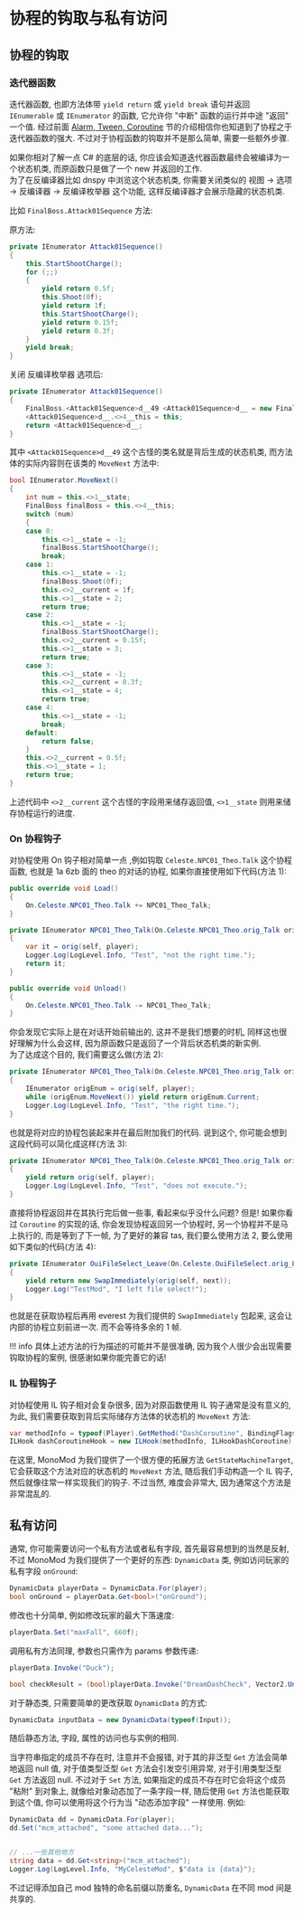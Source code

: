 # 协程的钩取与私有访问

## 协程的钩取

### 迭代器函数

迭代器函数, 也即方法体带 `yield return` 或 `yield break` 语句并返回 `IEnumerable` 或 `IEnumerator` 的函数,
它允许你 "中断" 函数的运行并中途 "返回" 一个值. 经过前面 [Alarm, Tween, Coroutine](../trans/common1.md) 节的介绍相信你也知道到了协程之于迭代器函数的强大.
不过对于协程函数的钩取并不是那么简单, 需要一些额外步骤.  

如果你相对了解一点 C# 的底层的话, 你应该会知道迭代器函数最终会被编译为一个状态机类, 而原函数只是做了一个 new 并返回的工作.  
为了在反编译器比如 dnspy 中浏览这个状态机类, 你需要关闭类似的 视图 -> 选项 -> 反编译器 -> 反编译枚举器 这个功能, 这样反编译器才会展示隐藏的状态机类.  

比如 `FinalBoss.Attack01Sequence` 方法:

原方法:

```cs
private IEnumerator Attack01Sequence()
{
	this.StartShootCharge();
	for (;;)
	{
		yield return 0.5f;
		this.Shoot(0f);
		yield return 1f;
		this.StartShootCharge();
		yield return 0.15f;
		yield return 0.3f;
	}
	yield break;
}
```

关闭 反编译枚举器 选项后:

```cs
private IEnumerator Attack01Sequence()
{
	FinalBoss.<Attack01Sequence>d__49 <Attack01Sequence>d__ = new FinalBoss.<Attack01Sequence>d__49(0);
	<Attack01Sequence>d__.<>4__this = this;
	return <Attack01Sequence>d__;
}
```

其中 `<Attack01Sequence>d__49` 这个古怪的类名就是背后生成的状态机类, 而方法体的实际内容则在该类的 `MoveNext` 方法中:

```cs
bool IEnumerator.MoveNext()
{
    int num = this.<>1__state;
    FinalBoss finalBoss = this.<>4__this;
    switch (num)
    {
    case 0:
        this.<>1__state = -1;
        finalBoss.StartShootCharge();
        break;
    case 1:
        this.<>1__state = -1;
        finalBoss.Shoot(0f);
        this.<>2__current = 1f;
        this.<>1__state = 2;
        return true;
    case 2:
        this.<>1__state = -1;
        finalBoss.StartShootCharge();
        this.<>2__current = 0.15f;
        this.<>1__state = 3;
        return true;
    case 3:
        this.<>1__state = -1;
        this.<>2__current = 0.3f;
        this.<>1__state = 4;
        return true;
    case 4:
        this.<>1__state = -1;
        break;
    default:
        return false;
    }
    this.<>2__current = 0.5f;
    this.<>1__state = 1;
    return true;
}
```

上述代码中 `<>2__current` 这个古怪的字段用来储存返回值, `<>1__state` 则用来储存协程运行的进度.

### On 协程钩子

对协程使用 On 钩子相对简单一点 ,例如钩取 `Celeste.NPC01_Theo.Talk` 这个协程函数, 也就是 1a 6zb 面的 theo 的对话的协程,
如果你直接使用如下代码(方法 1):

```cs
public override void Load()
{
    On.Celeste.NPC01_Theo.Talk += NPC01_Theo_Talk;
}

private IEnumerator NPC01_Theo_Talk(On.Celeste.NPC01_Theo.orig_Talk orig, NPC01_Theo self, Player player)
{
    var it = orig(self, player);
    Logger.Log(LogLevel.Info, "Test", "not the right time.");
    return it;
}

public override void Unload()
{
    On.Celeste.NPC01_Theo.Talk -= NPC01_Theo_Talk;
}
```

你会发现它实际上是在对话开始前输出的, 这并不是我们想要的时机, 同样这也很好理解为什么会这样, 因为原函数只是返回了一个背后状态机类的新实例.  
为了达成这个目的, 我们需要这么做(方法 2):

```cs
private IEnumerator NPC01_Theo_Talk(On.Celeste.NPC01_Theo.orig_Talk orig, NPC01_Theo self, Player player)
{
    IEnumerator origEnum = orig(self, player);
    while (origEnum.MoveNext()) yield return origEnum.Current;
    Logger.Log(LogLevel.Info, "Test", "the right time.");
}
```

也就是将对应的协程包装起来并在最后附加我们的代码. 说到这个, 你可能会想到这段代码可以简化成这样(方法 3):

```cs
private IEnumerator NPC01_Theo_Talk(On.Celeste.NPC01_Theo.orig_Talk orig, NPC01_Theo self, Player player)
{
    yield return orig(self, player);
    Logger.Log(LogLevel.Info, "Test", "does not execute.");
}
```

直接将协程返回并在其执行完后做一些事, 看起来似乎没什么问题? 但是! 如果你看过 `Coroutine` 的实现的话,
你会发现协程返回另一个协程时, 另一个协程并不是马上执行的, 而是等到了下一帧, 为了更好的兼容 tas, 我们要么使用方法 2, 要么使用如下类似的代码(方法 4):

```cs
private IEnumerator OuiFileSelect_Leave(On.Celeste.OuiFileSelect.orig_Leave orig, OuiFileSelect self, Oui next) 
{
    yield return new SwapImmediately(orig(self, next));
    Logger.Log("TestMod", "I left file select!");
}
```

也就是在获取协程后再用 everest 为我们提供的 `SwapImmediately` 包起来, 这会让内部的协程立刻前进一次. 而不会等待多余的 1 帧.

!!! info
    具体上述方法的行为描述的可能并不是很准确, 因为我个人很少会出现需要钩取协程的案例, 很感谢如果你能完善它的话!

### IL 协程钩子

对协程使用 IL 钩子相对会复杂很多, 因为对原函数使用 IL 钩子通常是没有意义的, 为此, 我们需要获取到背后实际储存方法体的状态机的 `MoveNext` 方法:

```cs
var methodInfo = typeof(Player).GetMethod("DashCoroutine", BindingFlags.NonPublic | BindingFlags.Instance).GetStateMachineTarget();
ILHook dashCoroutineHook = new ILHook(methodInfo, ILHookDashCoroutine);
```

在这里, MonoMod 为我们提供了一个很方便的拓展方法 `GetStateMachineTarget`, 它会获取这个方法对应的状态机的 `MoveNext` 方法,
随后我们手动构造一个 IL 钩子, 然后就像往常一样实现我们的钩子. 不过当然, 难度会非常大, 因为通常这个方法是非常混乱的.

## 私有访问

通常, 你可能需要访问一个私有方法或者私有字段, 首先最容易想到的当然是反射, 不过 MonoMod 为我们提供了一个更好的东西:
`DynamicData` 类, 例如访问玩家的私有字段 `onGround`:

```cs
DynamicData playerData = DynamicData.For(player);
bool onGround = playerData.Get<bool>("onGround");
```

修改也十分简单, 例如修改玩家的最大下落速度:

```cs
playerData.Set("maxFall", 660f);
```

调用私有方法同理, 参数也只需作为 params 参数传递:

```cs
playerData.Invoke("Duck");

bool checkResult = (bool)playerData.Invoke("DreamDashCheck", Vector2.UnitX);
```

对于静态类, 只需要简单的更改获取 `DynamicData` 的方式:

```cs
DynamicData inputData = new DynamicData(typeof(Input));
```

随后静态方法, 字段, 属性的访问也与实例的相同.  

当字符串指定的成员不存在时, 注意并不会报错, 对于其的非泛型 `Get` 方法会简单地返回 null 值, 对于值类型泛型 `Get` 方法会引发空引用异常, 对于引用类型泛型 `Get` 方法返回 null.
不过对于 `Set` 方法, 如果指定的成员不存在时它会将这个成员 "粘附" 到对象上, 就像给对象动态加了一条字段一样, 随后使用 `Get` 方法也能获取到这个值,
你可以使用将这个行为当 "动态添加字段" 一样使用. 例如:

```cs
DynamicData dd = DynamicData.For(player);
dd.Set("mcm_attached", "some attached data...");


// ...一些其他地方
string data = dd.Get<string>("mcm_attached");
Logger.Log(LogLevel.Info, "MyCelesteMod", $"data is {data}");
```

不过记得添加自己 mod 独特的命名前缀以防重名, `DynamicData` 在不同 mod 间是共享的.